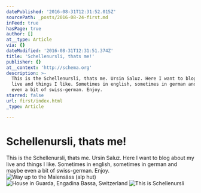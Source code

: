 ```yaml
---
datePublished: '2016-08-31T12:31:52.015Z'
sourcePath: _posts/2016-08-24-first.md
inFeed: true
hasPage: true
author: []
at__type: Article
via: {}
dateModified: '2016-08-31T12:31:51.374Z'
title: 'Schellenursli, thats me!'
publisher: {}
at__context: 'http://schema.org'
description: >-
  This is the Schellenursli, thats me. Ursin Saluz. Here I want to blog about my
  live and things I like. Sometimes in english, sometimes in german and maybe
  even a bit of swiss-german. Enjoy.
starred: false
url: first/index.html
_type: Article

---
```

# Schellenursli, thats me!

This is the Schellenursli, thats me. Ursin Saluz. Here I want to blog about my live and things I like. Sometimes in english, sometimes in german and maybe even a bit of swiss-german. Enjoy.
![Way up to the Maiensäss (alp hut)](https://the-grid-user-content.s3-us-west-2.amazonaws.com/c4c4907c-a90b-48b9-9d23-cf34ebeef57a.jpg)
![House in Guarda, Engadina Bassa, Switzerland](https://the-grid-user-content.s3-us-west-2.amazonaws.com/d3bdf548-4925-4ae7-9521-5ea5cb063bbc.jpg)
![This is Schellenursli](https://s3-us-west-2.amazonaws.com/the-grid-img/p/84130471a1bd04a67725379377eb342c99339ae8.jpg)